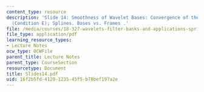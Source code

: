 ```yaml
---
content_type: resource
description: 'Slide 14: Smoothness of Wavelet Bases: Convergence of the Cascade Algorithm
  (Condition E); Splines. Bases vs. Frames .'
file: /media/courses/18-327-wavelets-filter-banks-and-applications-spring-2003/16f2b5fd4120123545f5b78bef197a2e_Slides14.pdf
file_type: application/pdf
learning_resource_types:
- Lecture Notes
ocw_type: OCWFile
parent_title: Lecture Notes
parent_type: CourseSection
resourcetype: Document
title: Slides14.pdf
uid: 16f2b5fd-4120-1235-45f5-b78bef197a2e
---
```

